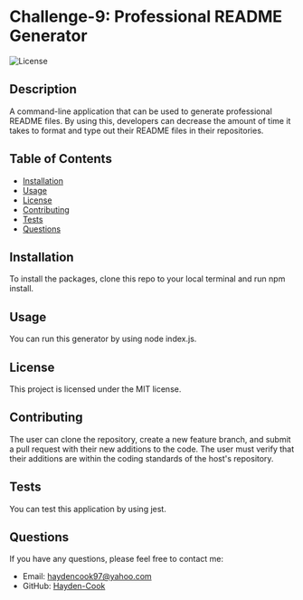 # Challenge-9: Professional README Generator

  ![License](https://img.shields.io/badge/license-MIT-blue.svg)

  ## Description
  A command-line application that can be used to generate professional README files. By using this, developers can decrease the amount of time it takes to format and type out their README    files in their repositories.

  ## Table of Contents
  - [Installation](#installation)
  - [Usage](#usage)
  - [License](#license)
  - [Contributing](#contributing)
  - [Tests](#tests)
  - [Questions](#questions)

  ## Installation
  To install the packages, clone this repo to your local terminal and run npm install.

  ## Usage
  You can run this generator by using node index.js.

  ## License
  This project is licensed under the MIT license.

  ## Contributing
  The user can clone the repository, create a new feature branch, and submit a pull request with their new additions to the code. The user must verify that their additions are within the coding standards of the host's repository.

  ## Tests
  You can test this application by using jest.

  ## Questions
  If you have any questions, please feel free to contact me:
  - Email: [haydencook97@yahoo.com](mailto:haydencook97@yahoo.com)
  - GitHub: [Hayden-Cook](https://github.com/Hayden-Cook)
